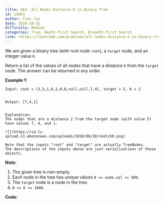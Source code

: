 ```yaml
---
title: 863. All Nodes Distance K in Binary Tree
id: id863
author: Tian Jun
date: 2020-10-31
difficulty: Medium
categories: Tree, Depth-first Search, Breadth-first Search
link: <https://leetcode.com/problems/all-nodes-distance-k-in-binary-tree/description/>
---
```


We are given a binary tree (with root node `root`), a `target` node, and an
integer value `K`.

Return a list of the values of all nodes that have a distance `K` from the
`target` node.  The answer can be returned in any order.



**Example 1:**
            
	Input: root = [3,5,1,6,2,0,8,null,null,7,4], target = 5, K = 2        
	Output: [7,4,1]        
	Explanation:    The nodes that are a distance 2 from the target node (with value 5)    have values 7, 4, and 1.        ![](https://s3-lc-upload.s3.amazonaws.com/uploads/2018/06/28/sketch0.png)        Note that the inputs "root" and "target" are actually TreeNodes.    The descriptions of the inputs above are just serializations of these objects.    



**Note:**

  1. The given tree is non-empty.
  2. Each node in the tree has unique values `0 <= node.val <= 500`.
  3. The `target` node is a node in the tree.
  4. `0 <= K <= 1000`.


**Code:**
